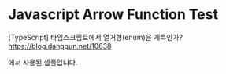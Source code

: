﻿# Javascript Arrow Function Test

[TypeScript] 타입스크립트에서 열거형(enum)은 계륵인가?
https://blog.danggun.net/10638

에서 사용된 셈플입니다.

